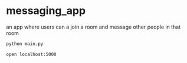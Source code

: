 # messaging_app
an app where users can a join a room and message other people in that room


```sh
python main.py
```
```sh
open localhost:5000
```

